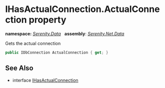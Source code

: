 # IHasActualConnection.ActualConnection property
**namespace:** *[Serenity.Data](../../README.md#serenity.data-namespace)*   **assembly**: *[Serenity.Net.Data](../../README.md)*

Gets the actual connection

```csharp
public IDbConnection ActualConnection { get; }
```

## See Also

* interface [IHasActualConnection](../IHasActualConnection.md)